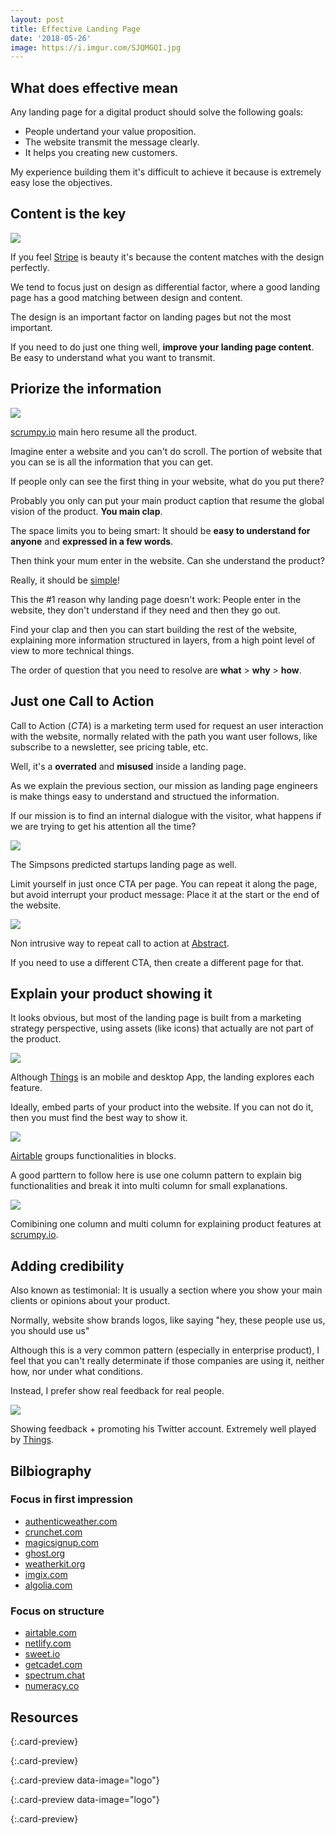 ```yaml
---
layout: post
title: Effective Landing Page
date: '2018-05-26'
image: https://i.imgur.com/SJQMGQI.jpg
---
```


## What does effective mean

Any landing page for a digital product should solve the following goals:

- People undertand your value proposition.
- The website transmit the message clearly.
- It helps you creating new customers.

My experience building them it's difficult to achieve it because is extremely easy lose the objectives.

## Content is the key

![](https://i.imgur.com/qZ8XJUE.png)
<figcaption>If you feel <a href="https://stripe.com/es/billing">Stripe</a> is beauty it's because the content matches with the design perfectly.</figcaption>

We tend to focus just on design as differential factor, where a good landing page has a good matching between design and content.

The design is an important factor on landing pages but not the most important.

If you need to do just one thing well, **improve your landing page content**. Be easy to understand what you want to transmit.

## Priorize the information

![](https://i.imgur.com/5knUUbb.png)
<figcaption><a href="https://scrumpy.io/">scrumpy.io</a> main hero resume all the product.</figcaption>

Imagine enter a website and you can't do scroll. The portion of website that you can se is all the information that you can get.

If people only can see the first thing in your website, what do you put there?

Probably you only can put your main product caption that resume the global vision of the product. **You main clap**.

The space limits you to being smart: It should be **easy to understand for anyone** and **expressed in a few words**.

Then think your mum enter in the website. Can she understand the product?

Really, it should be <u>simple</u>!

This the #1 reason why landing page doesn't work: People enter in the website, they don't understand if they need and then they go out.

Find your clap and then you can start building the rest of the website, explaining more information structured in layers, from a high point level of view to more technical things.

The order of question that you need to resolve are **what** > **why** > **how**.

## Just one Call to Action

Call to Action (*CTA*) is a marketing term used for request an user interaction with the website, normally related with the path you want user follows, like subscribe to a newsletter, see pricing table, etc.

Well, it's a **overrated** and **misused** inside a landing page.

As we explain the previous section, our mission as landing page  engineers is make things easy to understand and structued the information.

If our mission is to find an internal dialogue with the visitor, what happens if we are trying to get his attention all the time?

![](https://i.imgur.com/NX3BQ3a.gif)
<figcaption>The Simpsons predicted startups landing page as well.</figcaption>

Limit yourself in just once CTA per page. You can repeat it along the page, but avoid interrupt your product message: Place it at the start or the end of the website.

![](https://i.imgur.com/dHqqwBH.png)
<figcaption>Non intrusive way to repeat call to action at <a href="https://www.goabstract.com/">Abstract</a>.</figcaption>

If you need to use a different CTA, then create a different page for that.

## Explain your product showing it

It looks obvious, but most of the landing page is built from a marketing strategy perspective, using assets (like icons) that actually are not part of the product.

![](https://i.imgur.com/ZyEpvDH.png)
<figcaption>Although <a href="https://culturedcode.com/things/whats-new/">Things</a> is an mobile and desktop App, the landing explores each feature.</figcaption>

Ideally, embed parts of your product into the website. If you can not do it, then you must find the best way to show it.

![](https://i.imgur.com/xSoZni5.gif)
<figcaption><a href="https://airtable.com/blocks">Airtable</a> groups functionalities in blocks.</figcaption>

A good parttern to follow here is use one column pattern to explain big functionalities and break it into multi column for small explanations.

![](https://i.imgur.com/i6OawSv.png)
<figcaption>Comibining one column and multi column for explaining product features at <a href="https://scrumpy.io/">scrumpy.io</a>.</figcaption>

## Adding credibility

Also known as testimonial: It is usually a section where you show your main clients or opinions about your product.

Normally, website show brands logos, like saying "hey, these people use us, you should use us"

Although this is a very common pattern (especially in enterprise product), I feel that you can't really determinate if those companies are using it, neither how, nor under what conditions.

Instead, I prefer show real feedback for real people.

![](https://i.imgur.com/98QkIS0.png)
<figcaption>Showing feedback + promoting his Twitter account. Extremely well played by <a href="https://culturedcode.com/things/whats-new/">Things</a>.</figcaption>

## Bilbiography

### Focus in first impression

- [authenticweather.com](http://authenticweather.com)
- [crunchet.com](https://www.crunchet.com)
- [magicsignup.com](https://magicsignup.com)
- [ghost.org](https://ghost.org)
- [weatherkit.org](https://weatherkit.org)
- [imgix.com](https://www.imgix.com)
- [algolia.com](https://www.algolia.com/)

### Focus on structure

- [airtable.com](https://airtable.com)
- [netlify.com](https://www.netlify.com/features)
- [sweet.io](https://sweet.io)
- [getcadet.com](https://getcadet.com)
- [spectrum.chat](https://spectrum.chat/features)
- [numeracy.co](https://numeracy.co/features)

## Resources

[](https://www.froala.com/design-blocks#playground){:.card-preview}

[](http://tachyons.io/components/){:.card-preview}

[](https://goodui.org/){:.card-preview data-image="logo"}

[](http://thelandingpagecourse.com/landing-page-copywriting-for-conversion/){:.card-preview data-image="logo"}

[](https://undraw.co/illustrations){:.card-preview}
